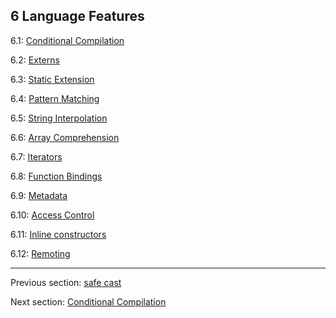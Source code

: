 ## 6 Language Features

6.1: [Conditional Compilation](lf-condition-compilation.md)

6.2: [Externs](lf-externs.md)

6.3: [Static Extension](lf-static-extension.md)

6.4: [Pattern Matching](lf-pattern-matching.md)

6.5: [String Interpolation](lf-string-interpolation.md)

6.6: [Array Comprehension](lf-array-comprehension.md)

6.7: [Iterators](lf-iterators.md)

6.8: [Function Bindings](lf-function-bindings.md)

6.9: [Metadata](lf-metadata.md)

6.10: [Access Control](lf-access-control.md)

6.11: [Inline constructors](lf-inline-constructor.md)

6.12: [Remoting](#)

---

Previous section: [safe cast](expression-cast-safe.md)

Next section: [Conditional Compilation](lf-condition-compilation.md)